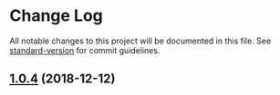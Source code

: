 # Change Log

All notable changes to this project will be documented in this file. See [standard-version](https://github.com/conventional-changelog/standard-version) for commit guidelines.

<a name="1.0.4"></a>
## [1.0.4](https://github.com/wucheng818/eventSubscribe_ikk/compare/v1.0.3...v1.0.4) (2018-12-12)
